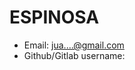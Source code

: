 # ESPINOSA

- Email: jua....@gmail.com
- Github/Gitlab username: <INSERTE AQUI SU NOMBRE DE USUARIO>

